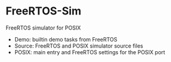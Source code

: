 # FreeRTOS-Sim
FreeRTOS simulator for POSIX

- Demo: builtin demo tasks from FreeRTOS
- Source: FreeRTOS and POSIX simulator source files
- POSIX: main entry and FreeRTOS settings for the POSIX port
